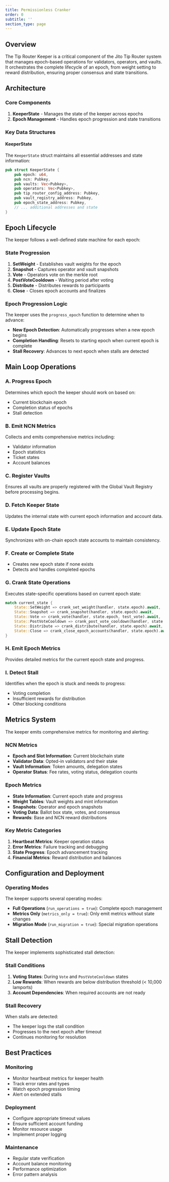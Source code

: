 ```yaml
---
title: Permissionless Cranker
order: 0
subtitle: ''
section_type: page
---
```


## Overview

The Tip Router Keeper is a critical component of the Jito Tip Router system that manages epoch-based operations for validators, operators, and vaults.
It orchestrates the complete lifecycle of an epoch, from weight setting to reward distribution, ensuring proper consensus and state transitions.

## Architecture

### Core Components

1. **KeeperState** - Manages the state of the keeper across epochs
2. **Epoch Management** - Handles epoch progression and state transitions

### Key Data Structures

#### KeeperState

The `KeeperState` struct maintains all essential addresses and state information:

```rust
pub struct KeeperState {
    pub epoch: u64,
    pub ncn: Pubkey,
    pub vaults: Vec<Pubkey>,
    pub operators: Vec<Pubkey>,
    pub tip_router_config_address: Pubkey,
    pub vault_registry_address: Pubkey,
    pub epoch_state_address: Pubkey,
    // ... additional addresses and state
}
```

## Epoch Lifecycle

The keeper follows a well-defined state machine for each epoch:

### State Progression

1. **SetWeight** - Establishes vault weights for the epoch
2. **Snapshot** - Captures operator and vault snapshots
3. **Vote** - Operators vote on the merkle root
4. **PostVoteCooldown** - Waiting period after voting
5. **Distribute** - Distributes rewards to participants
6. **Close** - Closes epoch accounts and finalizes

### Epoch Progression Logic

The keeper uses the `progress_epoch` function to determine when to advance:

- **New Epoch Detection**: Automatically progresses when a new epoch begins
- **Completion Handling**: Resets to starting epoch when current epoch is complete
- **Stall Recovery**: Advances to next epoch when stalls are detected

## Main Loop Operations

### A. Progress Epoch

Determines which epoch the keeper should work on based on:
- Current blockchain epoch
- Completion status of epochs
- Stall detection

### B. Emit NCN Metrics

Collects and emits comprehensive metrics including:
- Validator information
- Epoch statistics
- Ticket states
- Account balances

### C. Register Vaults

Ensures all vaults are properly registered with the Global Vault Registry before processing begins.

### D. Fetch Keeper State

Updates the internal state with current epoch information and account data.

### E. Update Epoch State

Synchronizes with on-chain epoch state accounts to maintain consistency.

### F. Create or Complete State

- Creates new epoch state if none exists
- Detects and handles completed epochs

### G. Crank State Operations
Executes state-specific operations based on current epoch state:

```rust
match current_state {
    State::SetWeight => crank_set_weight(handler, state.epoch).await,
    State::Snapshot => crank_snapshot(handler, state.epoch).await,
    State::Vote => crank_vote(handler, state.epoch, test_vote).await,
    State::PostVoteCooldown => crank_post_vote_cooldown(handler, state.epoch).await,
    State::Distribute => crank_distribute(handler, state.epoch).await,
    State::Close => crank_close_epoch_accounts(handler, state.epoch).await,
}
```

### H. Emit Epoch Metrics

Provides detailed metrics for the current epoch state and progress.

### I. Detect Stall

Identifies when the epoch is stuck and needs to progress:
- Voting completion
- Insufficient rewards for distribution
- Other blocking conditions

## Metrics System

The keeper emits comprehensive metrics for monitoring and alerting:

### NCN Metrics

- **Epoch and Slot Information**: Current blockchain state
- **Validator Data**: Opted-in validators and their stake
- **Vault Information**: Token amounts, delegation states
- **Operator Status**: Fee rates, voting status, delegation counts

### Epoch Metrics

- **State Information**: Current epoch state and progress
- **Weight Tables**: Vault weights and mint information
- **Snapshots**: Operator and epoch snapshots
- **Voting Data**: Ballot box state, votes, and consensus
- **Rewards**: Base and NCN reward distributions

### Key Metric Categories

1. **Heartbeat Metrics**: Keeper operation status
2. **Error Metrics**: Failure tracking and debugging
3. **State Progress**: Epoch advancement tracking
4. **Financial Metrics**: Reward distribution and balances

## Configuration and Deployment

### Operating Modes

The keeper supports several operating modes:

- **Full Operations** (`run_operations = true`): Complete epoch management
- **Metrics Only** (`metrics_only = true`): Only emit metrics without state changes
- **Migration Mode** (`run_migration = true`): Special migration operations


## Stall Detection

The keeper implements sophisticated stall detection:

### Stall Conditions

1. **Voting States**: During `Vote` and `PostVoteCooldown` states
2. **Low Rewards**: When rewards are below distribution threshold (< 10,000 lamports)
3. **Account Dependencies**: When required accounts are not ready

### Stall Recovery

When stalls are detected:
- The keeper logs the stall condition
- Progresses to the next epoch after timeout
- Continues monitoring for resolution

## Best Practices

### Monitoring
- Monitor heartbeat metrics for keeper health
- Track error rates and types
- Watch epoch progression timing
- Alert on extended stalls

### Deployment
- Configure appropriate timeout values
- Ensure sufficient account funding
- Monitor resource usage
- Implement proper logging

### Maintenance
- Regular state verification
- Account balance monitoring
- Performance optimization
- Error pattern analysis

